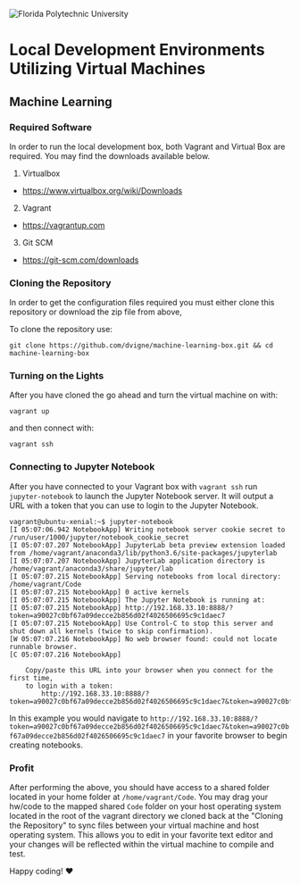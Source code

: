 ![Florida Polytechnic University](https://floridapoly.edu/wp-content/themes/floridapolytechnic/images/home_logo.png)
# Local Development Environments Utilizing Virtual Machines
## Machine Learning

### Required Software
In order to run the local development box, both Vagrant and Virtual Box are required. You may find the downloads available below.
1. Virtualbox
  * https://www.virtualbox.org/wiki/Downloads
2. Vagrant
  * https://vagrantup.com
3. Git SCM
  * https://git-scm.com/downloads

### Cloning the Repository
In order to get the configuration files required you must either clone this repository or download the zip file from above,

To clone the repository use:
```
git clone https://github.com/dvigne/machine-learning-box.git && cd machine-learning-box
```

### Turning on the Lights
After you have cloned the go ahead and turn the virtual machine on with:
```
vagrant up
```
and then connect with:
```
vagrant ssh
```

### Connecting to Jupyter Notebook
After you have connected to your Vagrant box with `vagrant ssh` run `jupyter-notebook` to launch the Jupyter Notebook server. It will output a URL with a token that you can use to login to the Jupyter Notebook.
```
vagrant@ubuntu-xenial:~$ jupyter-notebook
[I 05:07:06.942 NotebookApp] Writing notebook server cookie secret to /run/user/1000/jupyter/notebook_cookie_secret
[I 05:07:07.207 NotebookApp] JupyterLab beta preview extension loaded from /home/vagrant/anaconda3/lib/python3.6/site-packages/jupyterlab
[I 05:07:07.207 NotebookApp] JupyterLab application directory is /home/vagrant/anaconda3/share/jupyter/lab
[I 05:07:07.215 NotebookApp] Serving notebooks from local directory: /home/vagrant/Code
[I 05:07:07.215 NotebookApp] 0 active kernels
[I 05:07:07.215 NotebookApp] The Jupyter Notebook is running at:
[I 05:07:07.215 NotebookApp] http://192.168.33.10:8888/?token=a90027c0bf67a09decce2b856d02f4026506695c9c1daec7
[I 05:07:07.215 NotebookApp] Use Control-C to stop this server and shut down all kernels (twice to skip confirmation).
[W 05:07:07.216 NotebookApp] No web browser found: could not locate runnable browser.
[C 05:07:07.216 NotebookApp]

    Copy/paste this URL into your browser when you connect for the first time,
    to login with a token:
        http://192.168.33.10:8888/?token=a90027c0bf67a09decce2b856d02f4026506695c9c1daec7&token=a90027c0bf67a09decce2b856d02f4026506695c9c1daec7
```
In this example you would navigate to `http://192.168.33.10:8888/?token=a90027c0bf67a09decce2b856d02f4026506695c9c1daec7&token=a90027c0bf67a09decce2b856d02f4026506695c9c1daec7` in your favorite browser to begin creating notebooks.

### Profit
After performing the above, you should have access to a shared folder located in your home folder at `/home/vagrant/Code`. You may drag your hw/code to the mapped shared `Code` folder on your host operating system located in the root of the vagrant directory we cloned back at the "Cloning the Repository" to sync files between your virtual machine and host operating system. This allows you to edit in your favorite text editor and your changes will be reflected within the virtual machine to compile and test.

Happy coding! :heart:

